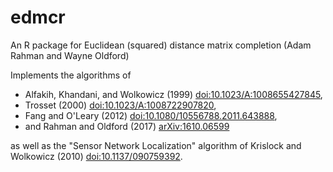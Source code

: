 # edmcr
An R package for Euclidean (squared) distance matrix completion (Adam Rahman and Wayne Oldford)

Implements the algorithms of 

- Alfakih, Khandani, and Wolkowicz (1999) <doi:10.1023/A:1008655427845>, 
- Trosset (2000) <doi:10.1023/A:1008722907820>, 
- Fang and O'Leary (2012) <doi:10.1080/10556788.2011.643888>, 
- and Rahman and Oldford (2017) <arXiv:1610.06599>

as well as the "Sensor Network Localization"  algorithm of Krislock and Wolkowicz (2010) <doi:10.1137/090759392>.

